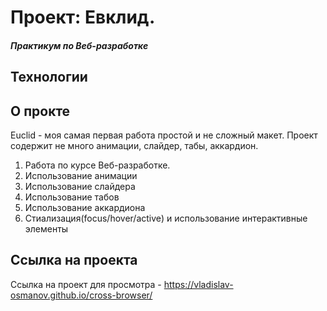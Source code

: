 # Проект: Евклид.
##### Практикум по Веб-разработке

## Технологии


## О прокте
Euclid - моя самая первая работа простой и не сложный макет. Проект содержит не много анимации, слайдер, табы, аккардион.
1. Работа по курсе Веб-разработке.
2. Использование анимации
3. Использование слайдера
4. Использование табов
5. Использование аккардиона
6. Стиализация(focus/hover/active) и использование интерактивные элементы

## Ссылка на проекта
Ссылка на проект для просмотра - https://vladislav-osmanov.github.io/cross-browser/
